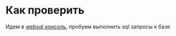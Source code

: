 # Как проверить

Идем в [websql консоль](https://websql.yandex.cloud), пробуем выполнить sql запросы к базе
